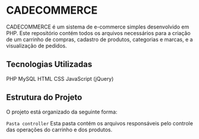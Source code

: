 # CADECOMMERCE

CADECOMMERCE é um sistema de e-commerce simples desenvolvido em PHP. Este repositório contém todos os arquivos necessários para a criação de um carrinho de compras, cadastro de produtos, 
categorias e marcas, e a visualização de pedidos.

## Tecnologias Utilizadas
PHP
MySQL
HTML
CSS
JavaScript (jQuery)

## Estrutura do Projeto
O projeto está organizado da seguinte forma:

`Pasta controller`
Esta pasta contém os arquivos responsáveis pelo controle das operações do carrinho e dos produtos.

